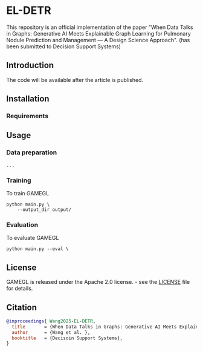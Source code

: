 # EL-DETR

This repository is an official implementation of the paper "When Data Talks in Graphs: Generative AI Meets Explainable Graph Learning for Pulmonary Nodule Prediction and Management — A Design Science Approach". (has been submitted to Decision Support Systems)


## Introduction

The code will be available after the article is published.


## Installation

### Requirements


## Usage

### Data preparation

```
...
```

### Training

To train GAMEGL 
```shell
python main.py \
    --output_dir output/
```

### Evaluation
To evaluate GAMEGL 
```shell
python main.py --eval \

```

## License

GAMEGL is released under the Apache 2.0 license. - see the [LICENSE](./LICENSE) file for details.


## Citation

```bibtex
@inproceedings{ Wang2025-EL-DETR,
  title       = {When Data Talks in Graphs: Generative AI Meets Explainable Graph Learning for Pulmonary Nodule Prediction and Management — A Design Science Approach},
  author      = {Wang et al. },
  booktitle   = {Decisoin Support Systems},
}
```
